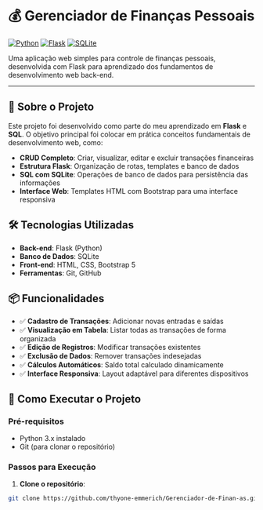 # 💰 Gerenciador de Finanças Pessoais

[![Python](https://img.shields.io/badge/Python-3.x-blue?logo=python)](https://www.python.org/)
[![Flask](https://img.shields.io/badge/Flask-2.x-green?logo=flask)](https://flask.palletsprojects.com/)
[![SQLite](https://img.shields.io/badge/SQL-SQLite-orange?logo=sqlite)](https://www.sqlite.org/)

Uma aplicação web simples para controle de finanças pessoais, desenvolvida com Flask para aprendizado dos fundamentos de desenvolvimento web back-end.

---

## 🚀 Sobre o Projeto

Este projeto foi desenvolvido como parte do meu aprendizado em **Flask** e **SQL**. O objetivo principal foi colocar em prática conceitos fundamentais de desenvolvimento web, como:

- **CRUD Completo**: Criar, visualizar, editar e excluir transações financeiras
- **Estrutura Flask**: Organização de rotas, templates e banco de dados
- **SQL com SQLite**: Operações de banco de dados para persistência das informações
- **Interface Web**: Templates HTML com Bootstrap para uma interface responsiva

## 🛠️ Tecnologias Utilizadas

- **Back-end**: Flask (Python)
- **Banco de Dados**: SQLite
- **Front-end**: HTML, CSS, Bootstrap 5
- **Ferramentas**: Git, GitHub

## 📦 Funcionalidades

- ✅ **Cadastro de Transações**: Adicionar novas entradas e saídas
- ✅ **Visualização em Tabela**: Listar todas as transações de forma organizada
- ✅ **Edição de Registros**: Modificar transações existentes
- ✅ **Exclusão de Dados**: Remover transações indesejadas
- ✅ **Cálculos Automáticos**: Saldo total calculado dinamicamente
- ✅ **Interface Responsiva**: Layout adaptável para diferentes dispositivos

## 🎯 Como Executar o Projeto

### Pré-requisitos
- Python 3.x instalado
- Git (para clonar o repositório)

### Passos para Execução

1. **Clone o repositório**:
```bash
git clone https://github.com/thyone-emmerich/Gerenciador-de-Finan-as.git
